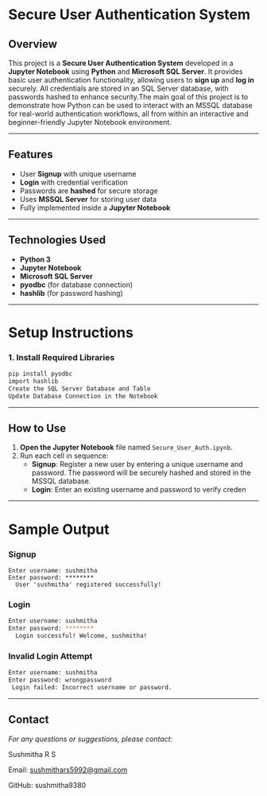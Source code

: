 #  Secure User Authentication System 

##  Overview

This project is a **Secure User Authentication System** developed in a **Jupyter Notebook** using **Python** and **Microsoft SQL Server**. It provides basic user authentication functionality, allowing users to **sign up** and **log in** securely. All credentials are stored in an SQL Server database, with passwords hashed to enhance security.The main goal of this project is to demonstrate how Python can be used to interact with an MSSQL database for real-world authentication workflows, all from within an interactive and beginner-friendly Jupyter Notebook environment.

---

##  Features

- User **Signup** with unique username
- **Login** with credential verification
- Passwords are **hashed** for secure storage
- Uses **MSSQL Server** for storing user data
- Fully implemented inside a **Jupyter Notebook**

---

##  Technologies Used

- **Python 3**
- **Jupyter Notebook**
- **Microsoft SQL Server**
- **pyodbc** (for database connection)
- **hashlib** (for password hashing)

---

#  Setup Instructions

### 1. Install Required Libraries

```bash
pip install pyodbc
import hashlib
Create the SQL Server Database and Table
Update Database Connection in the Notebook
```

---

##  How to Use

1. **Open the Jupyter Notebook** file named `Secure_User_Auth.ipynb`.
2. Run each cell in sequence:
   -  **Signup**: Register a new user by entering a unique username and password. The password will be securely hashed and stored in the MSSQL database.
   -  **Login**: Enter an existing username and password to verify creden

---

#  Sample Output

###  Signup

```plaintext
Enter username: sushmitha
Enter password: ********
  User 'sushmitha' registered successfully!
```

###  Login
```bash
Enter username: sushmitha
Enter password: ********
  Login successful! Welcome, sushmitha!
```

###  Invalid Login Attempt
```bash
Enter username: sushmitha
Enter password: wrongpassword
 Login failed: Incorrect username or password.
```

---

## Contact
*For any questions or suggestions, please contact:*

Sushmitha R S

Email: sushmithars5992@gmail.com

GitHub: sushmitha9380

